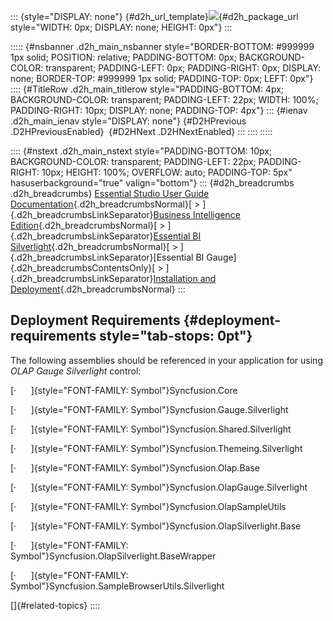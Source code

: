 ::: {style="DISPLAY: none"}
[](ms-xhelp:///?Id=d2h_url_template){#d2h_url_template}![](!package_url!){#d2h_package_url style="WIDTH: 0px; DISPLAY: none; HEIGHT: 0px"}
:::

::::: {#nsbanner .d2h_main_nsbanner style="BORDER-BOTTOM: #999999 1px solid; POSITION: relative; PADDING-BOTTOM: 0px; BACKGROUND-COLOR: transparent; PADDING-LEFT: 0px; PADDING-RIGHT: 0px; DISPLAY: none; BORDER-TOP: #999999 1px solid; PADDING-TOP: 0px; LEFT: 0px"}
:::: {#TitleRow .d2h_main_titlerow style="PADDING-BOTTOM: 4px; BACKGROUND-COLOR: transparent; PADDING-LEFT: 22px; WIDTH: 100%; PADDING-RIGHT: 10px; DISPLAY: none; PADDING-TOP: 4px"}
::: {#ienav .d2h_main_ienav style="DISPLAY: none"}
[](ms-xhelp:///?Id=882e643e-3998-4338-bc0d-3bb8879f271a){#D2HPrevious .D2HPreviousEnabled}  [](ms-xhelp:///?Id=97a85d1d-ef8e-44cb-85cd-be7364bea897){#D2HNext .D2HNextEnabled}
:::
::::
:::::

:::: {#nstext .d2h_main_nstext style="PADDING-BOTTOM: 10px; BACKGROUND-COLOR: transparent; PADDING-LEFT: 22px; PADDING-RIGHT: 10px; HEIGHT: 100%; OVERFLOW: auto; PADDING-TOP: 5px" hasuserbackground="true" valign="bottom"}
::: {#d2h_breadcrumbs .d2h_breadcrumbs}
[Essential Studio User Guide Documentation](ms-xhelp:///?Id=12457748-09e3-4d74-a240-8e049cedf030){.d2h_breadcrumbsNormal}[ \> ]{.d2h_breadcrumbsLinkSeparator}[Business Intelligence Edition](ms-xhelp:///?Id=fdf33dd8-62b2-47b9-ad7b-fc50e590bca5){.d2h_breadcrumbsNormal}[ \> ]{.d2h_breadcrumbsLinkSeparator}[Essential BI Silverlight](ms-xhelp:///?Id=c006b39c-6aa2-4637-b7de-3e7b6cb3f9f9){.d2h_breadcrumbsNormal}[ \> ]{.d2h_breadcrumbsLinkSeparator}[Essential BI Gauge]{.d2h_breadcrumbsContentsOnly}[ \> ]{.d2h_breadcrumbsLinkSeparator}[Installation and Deployment](ms-xhelp:///?Id=4cfdccec-e8d7-40cc-a0c7-038d23dfc4bf){.d2h_breadcrumbsNormal}
:::

## Deployment Requirements {#deployment-requirements style="tab-stops: 0pt"}

The following assemblies should be referenced in your application for using *OLAP Gauge Silverlight* control:

[·      ]{style="FONT-FAMILY: Symbol"}Syncfusion.Core

[·      ]{style="FONT-FAMILY: Symbol"}Syncfusion.Gauge.Silverlight

[·      ]{style="FONT-FAMILY: Symbol"}Syncfusion.Shared.Silverlight

[·      ]{style="FONT-FAMILY: Symbol"}Syncfusion.Themeing.Silverlight

[·      ]{style="FONT-FAMILY: Symbol"}Syncfusion.Olap.Base

[·      ]{style="FONT-FAMILY: Symbol"}Syncfusion.OlapGauge.Silverlight

[·      ]{style="FONT-FAMILY: Symbol"}Syncfusion.OlapSampleUtils

[·      ]{style="FONT-FAMILY: Symbol"}Syncfusion.OlapSilverlight.Base

[·      ]{style="FONT-FAMILY: Symbol"}Syncfusion.OlapSilverlight.BaseWrapper

[·      ]{style="FONT-FAMILY: Symbol"}Syncfusion.SampleBrowserUtils.Silverlight

[]{#related-topics}
::::
